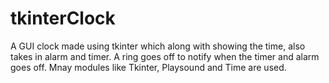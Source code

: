# tkinterClock
 A GUI clock made using tkinter which along with showing the time, also takes in alarm and timer. A ring goes off to notify when the timer and alarm goes off. Mnay modules like Tkinter, Playsound and Time are used. 

